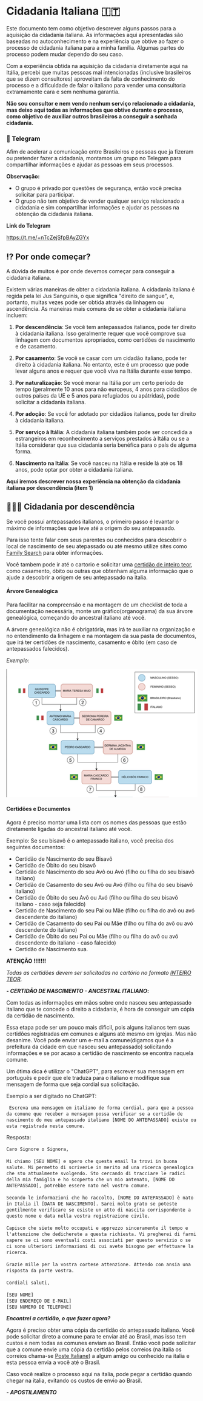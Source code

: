 # Cidadania Italiana :it:
Este documento tem como objetivo descrever alguns passos para a aquisição da cidadania italiana. As informações aqui apresentadas são baseadas no autoconhecimento e na experiência que obtive ao fazer o processo de cidadania italiana para a minha família. Algumas partes do processo podem mudar dependo do seu caso. 

Com a experiência obtida na aquisição da cidadania diretamente aqui na Itália, percebi que muitas pessoas mal intencionadas (inclusive brasileiros que se dizem consultores) aproveitam da falta de conhecimento do processo e a dificuldade de falar o italiano para vender uma consultoria extramamente cara e sem nenhuma garantia.

__Não sou consultor e nem vendo nenhum serviço relacionado a cidadania, mas deixo aqui todas as informações que obtive durante o processo, como objetivo de auxiliar outros brasileiros a conseguir a sonhada cidadania.__

### :speech_balloon: Telegram

Afim de acelerar a comunicação entre Brasileiros e pessoas que ja fizeram ou pretender fazer a cidadania, montamos um grupo no Telegam para compartilhar informações e ajudar as pessoas em seus processos. 

__Observação:__
- O grupo é privado por questões de segurança, então você precisa solicitar para participar.
- O grupo não tem objetivo de vender qualquer serviço relacionado a cidadania e sim compartilhar informações e ajudar as pessoas na obtenção da cidadania italiana.

__Link do Telegram__

https://t.me/+nTcZejSfpBAyZGYx


## :interrobang: Por onde começar?

A dúvida de muitos é por onde devemos começar para conseguir a cidadania italiana.

Existem várias maneiras de obter a cidadania italiana. A cidadania italiana é regida pela lei Jus Sanguinis, o que significa "direito de sangue", e, portanto, muitas vezes pode ser obtida através da linhagem ou ascendência. As maneiras mais comuns de se obter a cidadania italiana incluem:

1. **Por descendência**: Se você tem antepassados italianos, pode ter direito à cidadania italiana. Isso geralmente requer que você comprove sua linhagem com documentos apropriados, como certidões de nascimento e de casamento.

2. **Por casamento**: Se você se casar com um cidadão italiano, pode ter direito à cidadania italiana. No entanto, este é um processo que pode levar alguns anos e requer que você viva na Itália durante esse tempo.

3. **Por naturalização**: Se você morar na Itália por um certo período de tempo (geralmente 10 anos para não europeus, 4 anos para cidadãos de outros países da UE e 5 anos para refugiados ou apátridas), pode solicitar a cidadania italiana.

4. **Por adoção**: Se você for adotado por cidadãos italianos, pode ter direito à cidadania italiana.

5. **Por serviço à Itália**: A cidadania italiana também pode ser concedida a estrangeiros em reconhecimento a serviços prestados à Itália ou se a Itália considerar que sua cidadania seria benéfica para o país de alguma forma.

6. **Nascimento na Itália**: Se você nasceu na Itália e reside lá até os 18 anos, pode optar por obter a cidadania italiana.


__Aqui iremos descrever nossa experiência na obtenção da cidadania italiana por descendência (item 1)__


## :family_man_woman_girl: Cidadania por descendência

Se você possui antepassados italianos, o primeiro passo é levantar o máximo de informações que leve até a origem do seu antepassado.

Para isso tente falar com seus parentes ou conhecidos para descobrir o local de nascimento de seu atepassado ou até mesmo utilize sites como [Family Search](https://www.familysearch.org/pt-br) para obter informações.

Você tambem pode ir até o cartorio e solicitar uma [certidão de inteiro teor](https://cartorionobrasil.com.br/artigos/certidao-de-inteiro-teor/), como casamento, óbito ou outras que obtenham alguma informação que o ajude a descobrir a origem de seu antepassado na italia.

#### __Árvore Genealógica__

Para facilitar na compreensão e na montagem de um checklist de toda a documentação necessária, monte um gráfico(organograma) da sua árvore genealógica, começando do ancestral italiano até você.

A árvore genealógica não é obrigatória, mas irá te auxiliar na organização e no entendimento da linhagem e na montagem da sua pasta de documentos, que irá ter certidões de nascimento, casamento e óbito (em caso de antepassados falecidos).

*Exemplo:*

![Texto alternativo](./imagens/arvore_genealogica.png)


#### __Certidões e Documentos__

Agora é preciso montar uma lista com os nomes das pessoas que estão diretamente ligadas do ancestral italiano até você.

Exemplo:
Se seu bisavô é o antepassado italiano, você precisa dos seguintes documentos:

- Certidão de Nascimento do seu Bisavô
- Certidão de Óbito do seu bisavô
- Certidão de Nascimento do seu Avô ou Avó (filho ou filha do seu bisavô italiano)
- Certidão de Casamento do seu Avô ou Avó (filho ou filha do seu bisavô italiano)
- Certidão de Óbito do seu Avô ou Avó (filho ou filha do seu bisavô italiano - caso seja falecido)
- Certidão de Nascimento do seu Pai ou Mãe (filho ou filha do avô ou avó descendente do italiano)
- Certidão de Casamento do seu Pai ou Mãe (filho ou filha do avô ou avó descendente do italiano)
- Certidão de Óbito do seu Pai ou Mãe (filho ou filha do avô ou avó descendente do italiano - caso falecido)
- Certidão de Nascimento sua.

__ATENÇÃO !!!!!!!__

*Todas as certidões devem ser solicitadas no cartório no formato [INTEIRO TEOR](https://cartorionobrasil.com.br/artigos/certidao-de-inteiro-teor/).*

__- *CERTIDÃO DE NASCIMENTO - ANCESTRAL ITALIANO*:__

Com todas as informações em mãos sobre onde nasceu seu antepassado italiano que te concede o direito a cidadania, é hora de conseguir um cópia da certidão de nascimento. 

Essa etapa pode ser um pouco mais dificil, pois alguns italianos tem suas certidões registradas em comunes e alguns até mesmo em igrejas. Mas não desanime. Você pode enviar um e-mail a comune(digamos que é a prefeitura da cidade em que nasceu seu antepassado) solicitando informações e se por acaso a certidão de nascimento se encontra naquela comune.

Um ótima dica é utilizar o "ChatGPT", para escrever sua mensagem em português e pedir que ele traduza para o italiano e modifique sua mensagem de forma que seja cordial sua solicitação.

Exemplo a ser digitado no ChatGPT:

```
 Escreva uma mensagem em italiano de forma cordial, para que a pessoa da comune que receber a mensagem possa verificar se a certidão de nascimento do meu antepassado italiano [NOME DO ANTEPASSADO] existe ou esta registrada nesta comune.
```

Resposta:

```
Caro Signore o Signora,

Mi chiamo [SEU NOME] e spero che questa email la trovi in buona salute. Mi permetto di scriverLe in merito ad una ricerca genealogica che sto attualmente svolgendo. Sto cercando di tracciare le radici della mia famiglia e ho scoperto che un mio antenato, [NOME DO ANTEPASSADO], potrebbe essere nato nel vostro comune.

Secondo le informazioni che ho raccolto, [NOME DO ANTEPASSADO] è nato in Italia il [DATA DE NASCIMENTO]. Sarei molto grato se poteste gentilmente verificare se esiste un atto di nascita corrispondente a questo nome e data nella vostra registrazione civile.

Capisco che siete molto occupati e apprezzo sinceramente il tempo e l'attenzione che dedicherete a questa richiesta. Vi pregherei di farmi sapere se ci sono eventuali costi associati per questo servizio o se ci sono ulteriori informazioni di cui avete bisogno per effettuare la ricerca.

Grazie mille per la vostra cortese attenzione. Attendo con ansia una risposta da parte vostra.

Cordiali saluti,

[SEU NOME]
[SEU ENDEREÇO DE E-MAIL]
[SEU NUMERO DE TELEFONE]

```

__*Encontrei a certidão, o que fazer agora?*__

Agora é preciso obter uma cópia da certidão do antepassado italiano. Você pode solicitar direto a comune para te enviar até ao Brasil, mas isso tem custos e nem todas as comunes enviam ao Brasil.
Então você pode solicitar que a comune envie uma cópia da certidão pelos correios (na italia os correios chama-se [Poste Italiane](https://www.google.com/url?sa=t&rct=j&q=&esrc=s&source=web&cd=&cad=rja&uact=8&ved=2ahUKEwj1yPbPjc3_AhXER_EDHWbnCJQQFnoECBEQAQ&url=https%3A%2F%2Fwww.poste.it%2F&usg=AOvVaw2my9FSmxJa_wW2RlozOFmS&opi=89978449)) a algum amigo ou conhecido na italia e esta pessoa envia a você até o Brasil. 

Caso você realize o processo aqui na italia, pode pegar a certidão quando chegar na italia, evitando os custos de envio ao Brasil.

__- *APOSTILAMENTO*__

